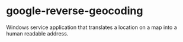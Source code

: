 # google-reverse-geocoding
Windows service application that translates a location on a map into a human readable address.

